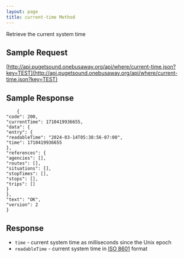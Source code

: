 ```yaml
---
layout: page
title: current-time Method
---
```


Retrieve the current system time

## Sample Request

[http://api.pugetsound.onebusaway.org/api/where/current-time.json?key=TEST](http://api.pugetsound.onebusaway.org/api/where/current-time.json?key=TEST)

## Sample Response

```
    {
"code": 200,
"currentTime": 1710419936655,
"data": {
"entry": {
"readableTime": "2024-03-14T05:38:56-07:00",
"time": 1710419936655
},
"references": {
"agencies": [],
"routes": [],
"situations": [],
"stopTimes": [],
"stops": [],
"trips": []
}
},
"text": "OK",
"version": 2
}
```

## Response

* `time` - current system time as milliseconds since the Unix epoch
* `readableTime` - current system time in [ISO 8601](http://en.wikipedia.org/wiki/ISO_8601) format